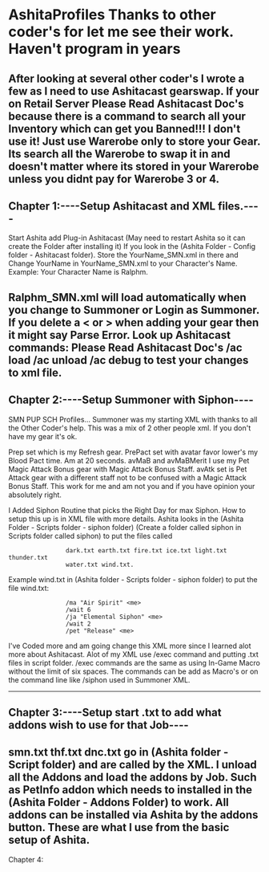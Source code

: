 # AshitaProfiles Thanks to other coder's for let me see their work. Haven't program in years
After looking at several other coder's I wrote a few as I need to use Ashitacast gearswap.
If your on Retail Server Please Read Ashitacast Doc's because there is a command to search all
your Inventory which can get you Banned!!! I don't use it! Just use Warerobe only to store your
Gear. Its search all the Warerobe to swap it in and doesn't matter where its stored in your
Warerobe unless you didnt pay for Warerobe 3 or 4. 
--------------------------------------------------------------------------------------------------------------
Chapter 1:----Setup Ashitacast and XML files.----
-------------------------------------------------
Start Ashita add Plug-in Ashitacast (May need to restart Ashita so 
it can create the Folder after installing it)
If you look in the (Ashita Folder - Config folder - Ashitacast folder).
Store the YourName_SMN.xml in there and Change YourName in YourName_SMN.xml
to your Character's Name. Example: Your Character Name is Ralphm.

Ralphm_SMN.xml will load automatically when you change to Summoner
or Login as Summoner. If you delete a < or > when adding your gear
then it might say Parse Error. Look up Ashitacast commands:
Please Read Ashitacast Doc's
/ac load
/ac unload
/ac debug
to test your changes to xml file.
--------------------------------------------------------------------------------------------------------------
Chapter 2:----Setup Summoner with Siphon----
--------------------------------------------
SMN PUP SCH Profiles...
Summoner was my starting XML with thanks to all the Other Coder's help. This was a mix of 2 other people xml.
If you don't have my gear it's ok.

Prep set which is my Refresh gear. 
PrePact set with avatar favor lower's my Blood Pact time. Am at 20 seconds.
avMaB and avMaBMerit I use my Pet Magic Attack Bonus gear with Magic Attack Bonus Staff.
avAtk set is Pet Attack gear with a different staff not to be confused with a Magic Attack Bonus Staff.
This work for me and am not you and if you have opinion your absolutely right.

I Added Siphon Routine that picks the Right Day for max Siphon. 
How to setup this up is in XML file with more details.
			Ashita looks in the (Ashita Folder - Scripts folder - siphon folder)
			(Create a folder called siphon in Scripts folder called siphon) to put the files called 
						
					
					dark.txt earth.txt fire.txt ice.txt light.txt thunder.txt 
					water.txt wind.txt. 
					
  Example wind.txt in (Ashita folder - Scripts folder - siphon folder) to put the file wind.txt:
					
					/ma "Air Spirit" <me>
					/wait 6
					/ja "Elemental Siphon" <me>
					/wait 2
					/pet "Release" <me>

I've Coded more and am going change this XML more since I learned alot more about Ashitacast.
Alot of my XML use /exec command and putting .txt files in script folder. 
/exec commands are the same as using In-Game Macro without the limit of six spaces.
The commands can be add as Macro's or on the command line like /siphon used in Summoner XML.

--------------------------------------------------------------------------------------------------------------
Chapter 3:----Setup start .txt to add what addons wish to use for that Job----
------------------------------------------------------------------------------
smn.txt thf.txt dnc.txt go in (Ashita folder - Script folder) and are called by the XML.
I unload all the Addons and load the addons by Job. Such as PetInfo addon which needs
to installed in the (Ashita Folder - Addons Folder) to work. All addons can be installed
via Ashita by the addons button. These are what I use from the basic setup of Ashita.
--------------------------------------------------------------------------------------------------------------
Chapter 4:
